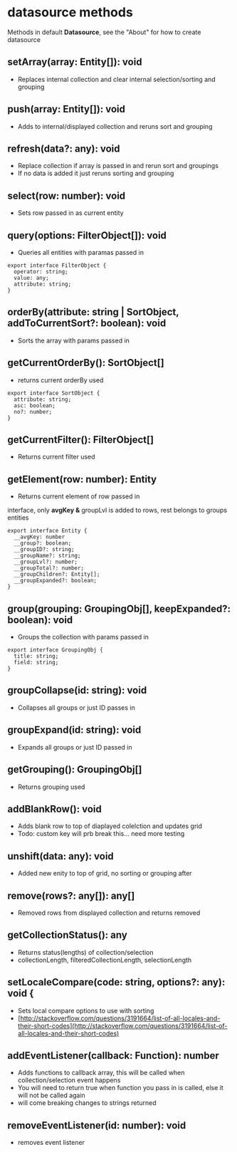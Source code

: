 # datasource methods

Methods in default **Datasource**, see the "About" for how to create datasource

## setArray\(array: Entity\[\]\): void

* Replaces internal collection and clear internal selection/sorting and grouping

## push\(array: Entity\[\]\): void

* Adds to internal/displayed collection and reruns sort and grouping

## refresh\(data?: any\): void

* Replace collection if array is passed in and rerun sort and groupings
* If no data is added it just reruns sorting and grouping

## select\(row: number\): void

* Sets row passed in as current entity

## query\(options: FilterObject\[\]\): void

* Queries all entities with paramas passed in

```text
export interface FilterObject {
  operator: string;
  value: any;
  attribute: string;
}
```

## orderBy\(attribute: string \| SortObject, addToCurrentSort?: boolean\): void

* Sorts the array with params passed in

## getCurrentOrderBy\(\): SortObject\[\]

* returns current orderBy used

```text
export interface SortObject {
  attribute: string;
  asc: boolean;
  no?: number;
}
```

## getCurrentFilter\(\): FilterObject\[\]

* Returns current filter used

## getElement\(row: number\): Entity

* Returns current element of row passed in

interface, only **avgKey &** groupLvl is added to rows, rest belongs to groups entities

```text
export interface Entity {
  __avgKey: number
  __group?: boolean;
  __groupID?: string;
  __groupName?: string;
  __groupLvl?: number;
  __groupTotal?: number;
  __groupChildren?: Entity[];
  __groupExpanded?: boolean;
}
```

## group\(grouping: GroupingObj\[\], keepExpanded?: boolean\): void

* Groups the collection with params passed in

```text
export interface GroupingObj {
  title: string;
  field: string;
}
```

## groupCollapse\(id: string\): void

* Collapses all groups or just ID passes in

## groupExpand\(id: string\): void

* Expands all groups or just ID passed in

## getGrouping\(\): GroupingObj\[\]

* Returns grouping used

## addBlankRow\(\): void

* Adds blank row to top of diaplayed colelction and updates grid
* Todo: custom key will prb break this... need more testing

## unshift\(data: any\): void

* Added new enity to top of grid, no sorting or grouping after

## remove\(rows?: any\[\]\): any\[\]

* Removed rows from displayed collection and returns removed

## getCollectionStatus\(\): any

* Returns status\(lengths\) of collection/selection 
* collectionLength, filteredCollectionLength, selectionLength

## setLocaleCompare\(code: string, options?: any\): void {

* Sets local compare options to use with sorting
* [http://stackoverflow.com/questions/3191664/list-of-all-locales-and-their-short-codes](http://stackoverflow.com/questions/3191664/list-of-all-locales-and-their-short-codes)

## addEventListener\(callback: Function\): number

* Adds functions to callback array, this will be called when collection/selection event happens
* You will need to return true when function you pass in is called, else it will not be called again
* will come breaking changes to strings returned

## removeEventListener\(id: number\): void

* removes event listener

